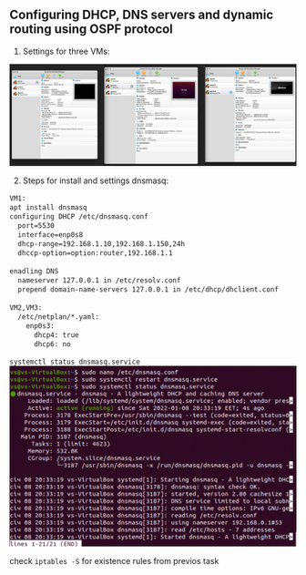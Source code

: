 ## Configuring DHCP, DNS servers and dynamic routing using OSPF protocol

1. Settings for three VMs:

![alt text](https://github.com/shevtshov/DevOps_online_Dnipro_2021Q4/blob/main/m6/task6.2/images/6.2.1.png)

2. Steps for install and settings dnsmasq:
```
VM1:
apt install dnsmasq
configuring DHCP /etc/dnsmasq.conf
  port=5530
  interface=enp0s8
  dhcp-range=192.168.1.10,192.168.1.150,24h
  dhccp-option=option:router,192.168.1.1
 
enadling DNS
  nameserver 127.0.0.1 in /etc/resolv.conf
  prepend domain-name-servers 127.0.0.1 in /etc/dhcp/dhclient.conf
  
VM2,VM3:
  /etc/netplan/*.yaml:
    enp0s3:
      dhcp4: true
      dhcp6: no

```

`systemctl status dnsmasq.service`
![alt text](https://github.com/shevtshov/DevOps_online_Dnipro_2021Q4/blob/main/m6/task6.2/images/6.2.2.png)

check `iptables -S` for existence rules from previos task
